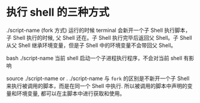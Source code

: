 # 执行 shell 的三种方式

./script-name (fork 方式) 运行的时候 terminal 会新开一个子 Shell 执行脚本，子 Shell 执行的时候, 父 Shell 还在。子 Shell 执行完毕后返回父 Shell。子 Shell 从父 Shell 继承环境变量，但是子 Shell 中的环境变量不会带回父 Shell。

bash ./script-name 当前 shell 启动一个子进程执行程序，不会对当前 shell 有影响

source ./script-name or . ./script-name 与 `fork` 的区别是不新开一个子 Shell 来执行被调用的脚本，而是在同一个 Shell 中执行. 所以被调用的脚本中声明的变量和环境变量, 都可以在主脚本中进行获取和使用。
